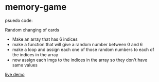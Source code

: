 # memory-game

psuedo code:

Random changing of cards

- Make an array that has 6 indices
- make a function that will give a random number between 0 and 6
- make a loop and assign each one of those random numbers to each of the indices in the array
- now assign each imgs to the indices in the array so they don't have same values

[live demo](https://isaaxh.github.io/memory-game)
